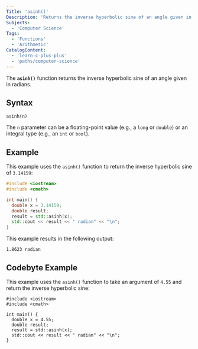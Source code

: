 ```yaml
---
Title: 'asinh()'
Description: 'Returns the inverse hyperbolic sine of an angle given in radians.'
Subjects:
  - 'Computer Science'
Tags:
  - 'Functions'
  - 'Arithmetic'
CatalogContent:
  - 'learn-c-plus-plus'
  - 'paths/computer-science'
---
```


The **`asinh()`** function returns the inverse hyperbolic sine of an angle given in radians.

## Syntax

```pseudo
asinh(n)
```

The `n` parameter can be a floating-point value (e.g., a `long` or `double`) or an integral type (e.g., an `int` or `bool`).

## Example

This example uses the `asinh()` function to return the inverse hyperbolic sine of `3.14159`:

```cpp
#include <iostream>
#include <cmath>

int main() {
  double x = 3.14159;
  double result;
  result = std::asinh(x);
  std::cout << result << " radian" << "\n";
}
```

This example results in the following output:

```shell
1.8623 radian
```

## Codebyte Example

This example uses the `asinh()` function to take an argument of `4.55` and return the inverse hyperbolic sine:

```codebyte/cpp
#include <iostream>
#include <cmath>

int main() {
  double x = 4.55;
  double result;
  result = std::asinh(x);
  std::cout << result << " radian" << "\n";
}
```
